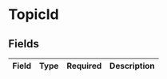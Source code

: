# TopicId


## Fields

| Field       | Type        | Required    | Description |
| ----------- | ----------- | ----------- | ----------- |